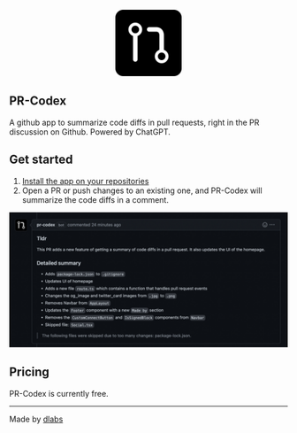 <p align="center">
  <img width="120" height="120" src="/public/og_image_red.png">
</p>

## PR-Codex

A github app to summarize code diffs in pull requests, right in the PR discussion on Github. Powered by ChatGPT.

## Get started

1. [Install the app on your repositories](https://github.com/apps/pr-codex/installations/new)
2. Open a PR or push changes to an existing one, and PR-Codex will summarize the code diffs in a comment.

![Demo PR-Codex message](/public/demo.jpg)

## Pricing

PR-Codex is currently free.

---

Made by [dlabs](https://dlabs.app)
